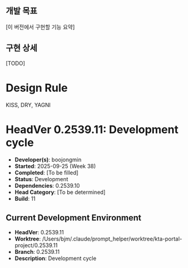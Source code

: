 ## 개발 목표
[이 버전에서 구현할 기능 요약]

## 구현 상세
[TODO]


# Design Rule
KISS, DRY, YAGNI

# HeadVer 0.2539.11: Development cycle

- **Developer(s)**: boojongmin
- **Started**: 2025-09-25 (Week 38)
- **Completed**: [To be filled]
- **Status**: Development
- **Dependencies**: 0.2539.10
- **Head Category**: [To be determined]
- **Build**: 11

## Current Development Environment
- **HeadVer**: 0.2539.11
- **Worktree**: /Users/bjm/.claude/prompt_helper/worktree/kta-portal-project/0.2539.11
- **Branch**: 0.2539.11
- **Description**: Development cycle
